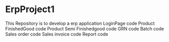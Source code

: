 # ErpProject1
This Repository is to develop a erp application
LoginPage code
Product FinishedGood code 
Product Semi Finishedgood code
GRN code
Batch code 
Sales order code 
Sales invoice code
Report code


